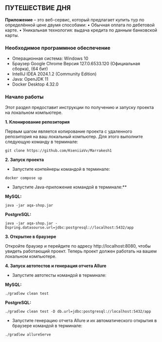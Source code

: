 ## ПУТЕШЕСТВИЕ ДНЯ

**Приложение** – это веб-сервис, который предлагает купить тур по определённой цене двумя способами:
•	Обычная оплата по дебетовой карте.
•	Уникальная технология: выдача кредита по данным банковской карты.

### Необходимое программное обеспечение
* Операционная система: Windows 10 
* Браузер Google Chrome Версия 127.0.6533.120 (Официальная сборка), (64 бит)
* IntelliJ IDEA 2024.1.2 (Community Edition)
* Java: OpenJDK 11
* Docker Desktop 4.32.0

### Начало работы
Этот раздел предоставит инструкции по получению и запуску проекта на локальном компьютере.

**1. Клонирование репозитория**

Первым шагом является копирование проекта с удаленного репозитория на ваш локальный компьютер. Для этого выполните следующую команду в терминале:

```
git clone https://github.com/KseniiaVv/Marrakesh1
```

**2. Запуск проекта**
* Запустите контейнеры командой в терминале:

```
docker compose up
```

* Запустите Java-приложение командой в терминале:**

**MySQL:**

```
java -jar aqa-shop.jar
```

**PostgreSQL:**

```
java -jar aqa-shop.jar -Dspring.datasourse.url=jdbc:postgresql://localhost:5432/app
```

**3. Открытие в браузере**

Откройте браузер и перейдите по адресу http://localhost:8080, чтобы увидеть работающий проект. Теперь проект должен работать на вашем локальном компьютере.

**4. Запуск автотестов и генерация отчета Allure**
* Запустите автотесты командой в терминале:

**MySQL:**

```
./gradlew clean test
```
**PostgreSQL:**

```
./gradlew clean test -D db.url=jdbc:postgresql://localhost:5432/app
```

* Запустите генерацию отчета Allure и их автоматического открытия в браузере командой в терминале:

```
./gradlew allureServe
```